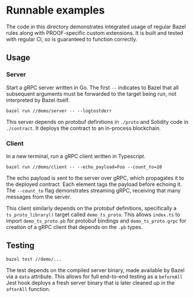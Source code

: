 # Runnable examples

The code in this directory demonstrates integrated usage of regular Bazel rules
along with PROOF-specific custom extensions. It is built and tested with regular
CI, so is guaranteed to function correctly.

## Usage

### Server

Start a gRPC server written in Go. The first `--` indicates to Bazel that all
subsequent arguments must be forwarded to the target being run, not interpreted
by Bazel itself.

`bazel run //demo/server -- --logtostderr`

This server depends on protobuf definitions in `./proto` and Solidity code in
`./contract`. It deploys the contract to an in-process blockchain.

### Client

In a new terminal, run a gRPC client written in Typescript.

`bazel run //demo/client -- --echo_payload=Foo --count_to=10`

The echo payload is sent to the server over gRPC, which propagates it to the
deployed contract. Each element tags the payload before echoing it. The
`--count_to` flag demonstrates streaming gRPC, receiving that many messages from
the server.

This client similarly depends on the protobuf definitions, specifically a
`ts_proto_library()` target called `demo_ts_proto`. This allows `index.ts` to
import `demo_ts_proto.pb` for protobuf bindings and `demo_ts_proto.grpc` for
creation of a gRPC client that depends on the `.pb` types.

## Testing

`bazel test //demo/...`

The test depends on the compiled server binary, made available by Bazel via a
`data` attribute. This allows for full end-to-end testing as a `beforeAll` Jest
hook deploys a fresh server binary that is later cleaned up in the `afterAll`
function.